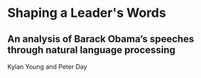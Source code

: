 # Shaping a Leader's Words
## An analysis of Barack Obama’s speeches through natural language processing

Kylan Young and Peter Day
